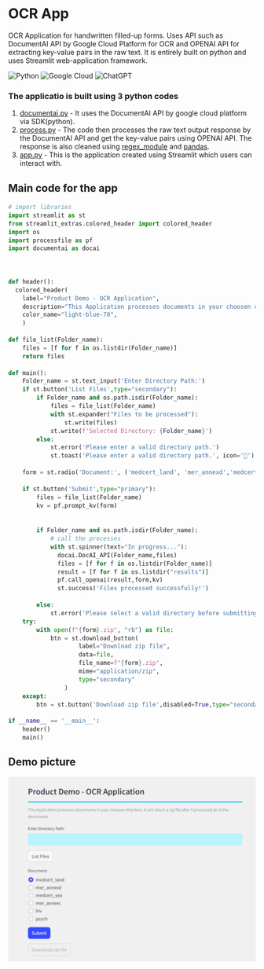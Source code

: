 # OCR App
OCR Application for handwritten filled-up forms. Uses API such as DocumentAI API by Google Cloud Platform for OCR and OPENAI API for extracting key-value pairs in the raw text. It is entirely built on python and uses Streamlit web-application framework.

![Python](https://img.shields.io/badge/python-3670A0?style=for-the-badge&logo=python&logoColor=ffdd54) ![Google Cloud](https://img.shields.io/badge/GoogleCloud-%234285F4.svg?style=for-the-badge&logo=google-cloud&logoColor=white) ![ChatGPT](https://img.shields.io/badge/chatGPT-74aa9c?style=for-the-badge&logo=openai&logoColor=white)

### The applicatio is built using 3 python codes
1. [documentai.py](https://github.com/jarc-101/virapp-ocr/blob/main/documentai.py) - It uses the DocumentAI API by google cloud platform via SDK(python).
2. [process.py](https://github.com/jarc-101/virapp-ocr/blob/main/processfile.py) - The code then processes the raw text output response by the DocumentAI API and get the key-value pairs using OPENAI API. The response is also cleaned using [regex_module](https://docs.python.org/3/howto/regex.html) and [pandas](https://pandas.pydata.org/).
3. [app.py](https://github.com/jarc-101/virapp-ocr/blob/main/app.py) - This is the application created using Streamlit which users can interact with.

## Main code for the app
```python
# import libraries
import streamlit as st
from streamlit_extras.colored_header import colored_header 
import os
import processfile as pf
import documentai as docai



def header():
  colored_header(
    label="Product Demo - OCR Application",
    description="This Application processes documents in your choosen directory. It will return a zip file after it processed all of the documents",
    color_name="light-blue-70",
    )

def file_list(Folder_name):
    files = [f for f in os.listdir(Folder_name)]
    return files

def main():
    Folder_name = st.text_input('Enter Directory Path:')
    if st.button('List Files',type="secondary"):
        if Folder_name and os.path.isdir(Folder_name):
            files = file_list(Folder_name)
            with st.expander("Files to be processed"):
                st.write(files)
            st.write(f'Selected Directory: {Folder_name}')
        else:
            st.error('Please enter a valid directory path.')
            st.toast('Please enter a valid directory path.', icon='🚨')

    form = st.radio('Document:', ('medcert_land', 'mer_annexd','medcert_sea','mer_annexc','hiv','psych'))
  
    if st.button('Submit',type="primary"):
        files = file_list(Folder_name)
        kv = pf.prompt_kv(form)
      

        if Folder_name and os.path.isdir(Folder_name):
            # call the processes
            with st.spinner(text="In progress..."):
              docai.DocAI_API(Folder_name,files)
              files = [f for f in os.listdir(Folder_name)]
              result = [f for f in os.listdir("results")]
              pf.call_openai(result,form,kv)
              st.success('Files processed successfully!')

        else:
            st.error('Please select a valid directory before submitting.')
    try:
        with open(f"{form}.zip", "rb") as file:
            btn = st.download_button(
                    label="Download zip file",
                    data=file,
                    file_name=f"{form}.zip",
                    mime="application/zip",
                    type="secondary"
                )
    except:
        btn = st.button('Download zip file',disabled=True,type="secondary")

if __name__ == '__main__':
    header()
    main()
```

## Demo picture
![alt text](https://github.com/jarc-101/virapp-ocr/blob/main/front-end.png)